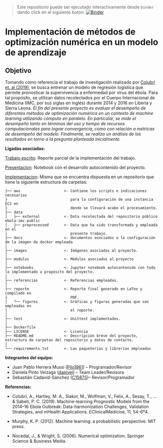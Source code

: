 
>Este repositorio puede ser ejecutado interactivamente desde `binder` dando click en el siguiente botón:  [![Binder](https://mybinder.org/badge_logo.svg)](https://mybinder.org/v2/gh/C1587S/MNO_numericalOptimization/master)

# Implementación de métodos de optimización numérica en un modelo de aprendizaje

## Objetivo

Tomando como referencia el trabajo de investigación realizado por [Colubri et. al (2019)](https://www.thelancet.com/action/showPdf?pii=S2589-5370%2819%2930096-3), se busca entrenar un modelo de regresión logística que permite pronosticar la supervivencia a enfermedad por virus del ébola. Para tal propósito, se utilizan datos recolectados por el Cuerpo Internacional de Medicina (IMC, por sus siglas en inglés) durante 2014 y 2016 en Liberia y Sierra Leona. _El fin del presente proyecto es evaluar el desempeño de diferentes métodos de optimización numérica en un contexto de machine learning utilizando cómputo en paralelo. En particular, se mide el desempeño tanto en términos del uso y tiempo de recursos computacionales para lograr convergencia, como con relación a métricas de desempeño del modelo. Finalmente, se realiza un análisis de los resultados en torno a la pregunta planteada inicialmente._

**Ligadas asociadas:**

[Trabajo escrito](https://github.com/C1587S/MNO_numericalOptimization/blob/master/reporte/reporte_final.pdf): Reporte parcial de la implementación del trabajo.

[Presentacion](https://github.com/C1587S/MNO_numericalOptimization/blob/master/notebooks/notebook_implementacion.ipynb): Notebook con el desarrollo autocontenido del proyecto.

[Implementacion](https://github.com/C1587S/MNO_numericalOptimization): Misma que se encuentra dispuesta en un repositorio que tiene la siguiente estructura de carpetas:

```
├── aws                    <- Contiene los scripts e indicaciones necesarias
├                             para la configuración de una instancia EC2 en
├                             donde se llevará acabo el procesamiento.
├── data
│   ├── external           <- Data recolectada del repositorio público ebola-imc-public
│   ├── preprocessed       <- Data que ha sido transformada y empleada en el
│                             presente trabajo.
├── docs                   <- documentos asociados a la configuración de la imagen de docker empleada
│
├── images                 <- Imágenes asociadas al proyecto.
│
├── modulos                <- Módulos asociados al proyecto
│
├── notebooks              <- Jupyter notebook autocontenido con todo lo implementado a propósito del proyecto.
│
├── referencias            <- Referencias empleadas.
│
├── reporte                <- Reporte final generado en LaTex y compilado en
├                             PDF.
│   └── figures            <- Gráficas y figuras generadas que son empleadas en
│                             el reporte.
│
├── test                   <- Unittest implementados.
│
├── Dockerfile             
├── LICENSE                <- Licencia
├── README.md              <- Descripción breve del proyecto, estructura de carpetas del repositorio y datos de contacto.
│
└── requirements.txt       <- Las paqueterías y librerías empleadas
```


**Integrantes del equipo:**

- Juan Pablo Herrera Mussi ([Pilo1961](https://github.com/Pilo1961)) – Programador/Revisor
- Daniela Pinto Veizaga ([dapivei](https://github.com/dapivei)) – Team Leader/Revisora
- Sebastián Cadavid-Sánchez ([C1587S](https://github.com/C1587S))– Revisor/Programador

**Referencias:**



+ Colubri, A., Hartley, M. A., Siakor, M., Wolfman, V., Felix, A., Sesay, T., ... & Sabeti, P. C. (2019). Machine-learning Prognostic Models from the 2014–16 Ebola Outbreak: Data-harmonization Challenges, Validation Strategies, and mHealth Applications. EClinicalMedicine, 11, 54-6º4.

+ Murphy, K. P. (2012). Machine learning: a probabilistic perspective. MIT press.

+ Nocedal, J., & Wright, S. (2006). Numerical optimization. Springer Science & Business Media.
